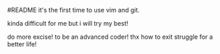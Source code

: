 #README
it's the first time to use vim and git.

kinda difficult for me
but i will try my best!

do more excise!
to be an advanced coder!
thx
how to exit
struggle for a better life!
